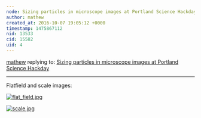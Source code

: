 ```yaml
---
node: Sizing particles in microscope images at Portland Science Hackday
author: mathew
created_at: 2016-10-07 19:05:12 +0000
timestamp: 1475867112
nid: 13533
cid: 15582
uid: 4
---
```




[mathew](../profile/mathew) replying to: [Sizing particles in microscope images at Portland Science Hackday](../notes/mathew/10-07-2016/sizing-images-at-portland-science-hackday)

----
Flatfield and scale images:

[![flat_field.jpg](//i.publiclab.org/system/images/photos/000/018/355/large/flat_field.jpg)](//i.publiclab.org/system/images/photos/000/018/355/original/flat_field.jpg)


[![scale.jpg](//i.publiclab.org/system/images/photos/000/018/356/large/scale.jpg)](//i.publiclab.org/system/images/photos/000/018/356/original/scale.jpg)

